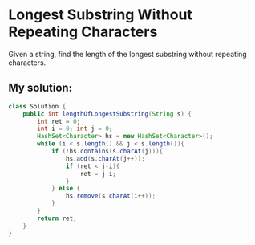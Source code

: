 # Longest Substring Without Repeating Characters

Given a string, find the length of the longest substring without repeating characters.

## My solution:

```Java
class Solution {
    public int lengthOfLongestSubstring(String s) {
        int ret = 0;
        int i = 0; int j = 0;
        HashSet<Character> hs = new HashSet<Character>();
        while (i < s.length() && j < s.length()){
            if (!hs.contains(s.charAt(j))){
                hs.add(s.charAt(j++));
                if (ret < j-i){
                    ret = j-i;
                }
            } else {
                hs.remove(s.charAt(i++));
            }
        }
        return ret;
    }
}
```